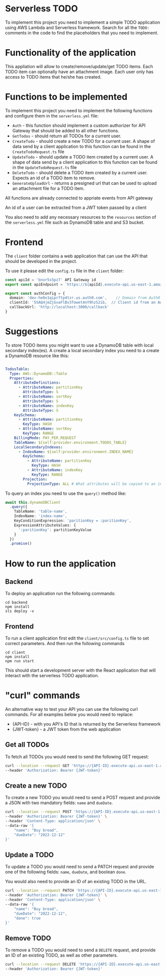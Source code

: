 # Serverless TODO

To implement this project you need to implement a simple TODO application using AWS Lambda and Serverless framework. Search for all the `TODO:` comments in the code to find the placeholders that you need to implement.

# Functionality of the application

This appliation will allow to create/remove/update/get TODO items. Each TODO item can optionally have an attachment image. Each user only has access to TODO items that he/she has created. 

# Functions to be implemented

To implement this project you need to implement the following functions and configure them in the `serverless.yml` file:

* `Auth` - this function should implement a custom authorizer for API Gateway that should be added to all other functions.
* `GetTodos` - should return all TODOs for a current user. 
* `CreateTodo` - should create a new TODO for a current user. A shape of data send by a client application to this function can be found in the `CreateTodoRequest.ts` file
* `UpdateTodo` - should update a TODO item created by a current user. A shape of data send by a client application to this function can be found in the `UpdateTodoRequest.ts` file
* `DeleteTodo` - should delete a TODO item created by a current user. Expects an id of a TODO item to remove.
* `GenerateUploadUrl` - returns a presigned url that can be used to upload an attachment file for a TODO item. 

All functions are already connected to appriate events from API gateway

An id of a user can be extracted from a JWT token passed by a client

You also need to add any necessary resources to the `resources` section of the `serverless.yml` file such as DynamoDB table and and S3 bucket.

# Frontend

The `client` folder contains a web application that can use the API that should be developed in the project.

To use it please edit the `config.ts` file in the `client` folder:

```ts
const apiId = 'bnor5s5pz7' API Gateway id
export const apiEndpoint = `https://${apiId}.execute-api.us-east-1.amazonaws.com/dev`

export const authConfig = {
  domain: 'dev-he0x1qipr7tp4tzr.us.auth0.com',    // Domain from Auth0
  clientId: '5SAQ4jmZjGvaFlBv3fowet4nY9hzS2ib,  // Client id from an Auth0 application
  callbackUrl: 'http://localhost:3000/callback'
}
```


# Suggestions

To store TODO items you might want to use a DynamoDB table with local secondary index(es). A create a local secondary index you need to a create a DynamoDB resource like this:

```yml

TodosTable:
  Type: AWS::DynamoDB::Table
  Properties:
    AttributeDefinitions:
      - AttributeName: partitionKey
        AttributeType: S
      - AttributeName: sortKey
        AttributeType: S
      - AttributeName: indexKey
        AttributeType: S
    KeySchema:
      - AttributeName: partitionKey
        KeyType: HASH
      - AttributeName: sortKey
        KeyType: RANGE
    BillingMode: PAY_PER_REQUEST
    TableName: ${self:provider.environment.TODOS_TABLE}
    LocalSecondaryIndexes:
      - IndexName: ${self:provider.environment.INDEX_NAME}
        KeySchema:
          - AttributeName: partitionKey
            KeyType: HASH
          - AttributeName: indexKey
            KeyType: RANGE
        Projection:
          ProjectionType: ALL # What attributes will be copied to an index

```

To query an index you need to use the `query()` method like:

```ts
await this.dynamoDBClient
  .query({
    TableName: 'table-name',
    IndexName: 'index-name',
    KeyConditionExpression: 'paritionKey = :paritionKey',
    ExpressionAttributeValues: {
      ':paritionKey': partitionKeyValue
    }
  })
  .promise()
```

# How to run the application

## Backend

To deploy an application run the following commands:

```
cd backend
npm install
sls deploy -v
```

## Frontend

To run a client application first edit the `client/src/config.ts` file to set correct parameters. And then run the following commands

```
cd client
npm install
npm run start
```

This should start a development server with the React application that will interact with the serverless TODO application.

# "curl" commands

An alternative way to test your API you can use the following curl commands. For all examples below you would need to replace:

* {API-ID} - with you API's ID that is returned by the Serverless framework
* {JWT-token} - a JWT token from the web application

## Get all TODOs

To fetch all TODOs you would need to send the following GET request:

```sh
curl --location --request GET 'https://{API-ID}.execute-api.us-east-1.amazonaws.com/dev/todos' \
--header 'Authorization: Bearer {JWT-token}'
```

## Create a new TODO

To create a new TODO you would need to send a POST request and provide a JSON with two mandatory fields: `name` and `dueDate`.

```sh
curl --location --request POST 'https://{API-ID}.execute-api.us-east-1.amazonaws.com/dev/todos' \
--header 'Authorization: Bearer {JWT-token}' \
--header 'Content-Type: application/json' \
--data-raw '{
    "name": "Buy bread",
    "dueDate": "2022-12-12"
}'
```

## Update a TODO

To update a TODO you would need to send a PATCH request and provide one of the following fields: `name`, `dueDate`, and boolean `done`.

You would also need to provide an ID of an existing TODO in the URL.

```sh
curl --location --request PATCH 'https://{API-ID}.execute-api.us-east-1.amazonaws.com/dev/todos/{TODO-ID}' \
--header 'Authorization: Bearer {JWT-token}' \
--header 'Content-Type: application/json' \
--data-raw '{
    "name": "Buy bread",
    "dueDate": "2022-12-12",
    "done": true
}'
```

## Remove TODO

To remove a TODO you would need to send a `DELETE` request, and provide an ID of an existing TODO, as well as other parameters.

```sh
curl --location --request DELETE 'https://{API-ID}.execute-api.us-east-1.amazonaws.com/dev/todos/{TODO-ID}' \
--header 'Authorization: Bearer {JWT-token}'
```



